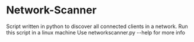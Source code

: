# Network-Scanner
Script written in python to discover all connected clients in a network.
Run this script in a linux machine
Use networkscanner.py --help for more info
